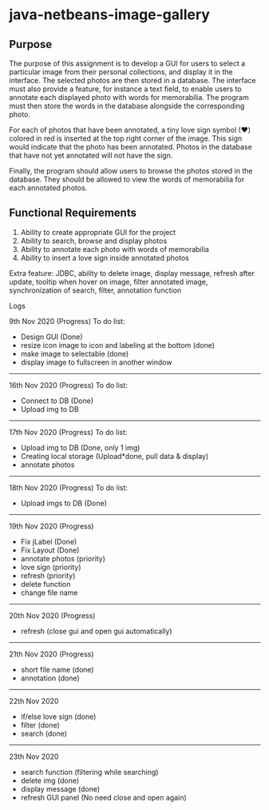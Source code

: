 # java-netbeans-image-gallery

## Purpose
The purpose of this assignment is to develop a GUI for users to select a particular image from their personal collections, and display it in the interface. The selected photos are then stored in a database. The interface must also provide a feature, for instance a text field, to enable users to annotate each displayed photo with words for memorabilia. The program must then store the words in the database alongside the corresponding photo.

For each of photos that have been annotated, a tiny love sign symbol (♥) colored in red is inserted at the top right corner of the image. This sign would indicate that the photo has been annotated. Photos in the database that have not yet annotated will not have the sign.

Finally, the program should allow users to browse the photos stored in the database. They should be allowed to view the words of memorabilia for each annotated photos. 

Functional Requirements
----------------------------------------------------------------------
1. Ability to create appropriate GUI for the project 
2. Ability to search, browse and display photos 
3. Ability to annotate each photo with words of memorabilia 
4. Ability to insert a love sign inside annotated photos 

Extra feature: JDBC, ability to delete image, display message, refresh after update, tooltip when hover on image, filter annotated image, synchronization of search, filter, annotation function

Logs

9th Nov 2020 (Progress)
To do list:
- Design GUI (Done)
- resize icon image to icon and labeling at the bottom (done)
- make image to selectable (done)
- display image to fullscreen in another window
------------------------------------------------
16th Nov 2020 (Progress)
To do list:
- Connect to DB (Done)
- Upload img to DB
------------------------------------------------
17th Nov 2020 (Progress)
To do list: 
- Upload img to DB (Done, only 1 img)
- Creating local storage (Upload*done, pull data & display)
- annotate photos
------------------------------------------------
18th Nov 2020 (Progress)
To do list: 
- Upload imgs to DB (Done)
------------------------------------------------
19th Nov 2020 (Progress)
- Fix jLabel (Done)
- Fix Layout (Done)
- annotate photos (priority)
- love sign (priority)
- refresh (priority) 
- delete function 
- change file name
------------------------------------------------
20th Nov 2020 (Progress)
- refresh (close gui and open gui automatically)
------------------------------------------------
21th Nov 2020 (Progress)
- short file name (done)
- annotation (done)
------------------------------------------------
22th Nov 2020
- if/else love sign (done)
- filter (done)
- search (done)
------------------------------------------------
23th Nov 2020
- search function (filtering while searching)
- delete img (done)
- display message (done)
- refresh GUI panel (No need close and open again)
